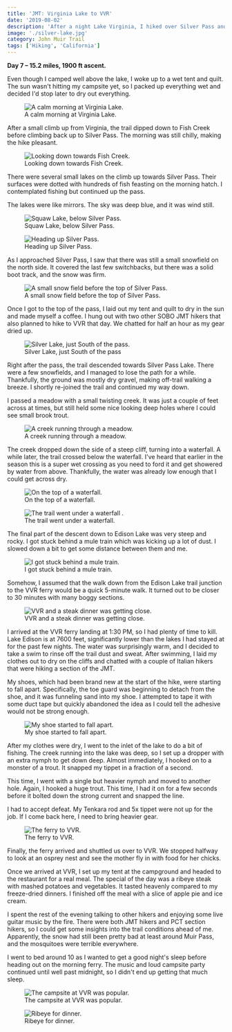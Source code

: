 ```yaml
---
title: 'JMT: Virginia Lake to VVR'
date: '2019-08-02'
description: 'After a night Lake Virginia, I hiked over Silver Pass and down to Lake Edison to catch the ferry to VVR.'
image: './silver-lake.jpg'
category: John Muir Trail
tags: ['Hiking', 'California']
---
```


**Day 7 – 15.2 miles, 1900 ft ascent.**

Even though I camped well above the lake, I woke up to a wet tent and quilt. The sun wasn't hitting my campsite yet, so I packed up everything wet and decided I'd stop later to dry out everything.

<figure>
 <img src="virginia-lake-morning.jpg" alt="A calm morning at Virginia Lake.">
 <figcaption>A calm morning at Virginia Lake.</figcaption>
</figure>

After a small climb up from Virginia, the trail dipped down to Fish Creek before climbing back up to Silver Pass. The morning was still chilly, making the hike pleasant.

<figure>
 <img src="fish-creek.jpg" alt="Looking down towards Fish Creek.">
 <figcaption>Looking down towards Fish Creek.</figcaption>
</figure>

There were several small lakes on the climb up towards Silver Pass. Their surfaces were dotted with hundreds of fish feasting on the morning hatch. I contemplated fishing but continued up the pass.

The lakes were like mirrors. The sky was deep blue, and it was wind still.

<figure>
 <img src="squaw-lake.jpg" alt="Squaw Lake, below Silver Pass.">
 <figcaption>Squaw Lake, below Silver Pass.</figcaption>
</figure>

<figure class="full-width">
 <img src="heading-up-silver-pass.jpg" alt="Heading up Silver Pass.">
 <figcaption>Heading up Silver Pass.</figcaption>
</figure>

As I approached Silver Pass, I saw that there was still a small snowfield on the north side. It covered the last few switchbacks, but there was a solid boot track, and the snow was firm.

<figure>
 <img src="silver-pass.jpg" alt="A small snow field before the top of Silver Pass.">
 <figcaption>A small snow field before the top of Silver Pass.</figcaption>
</figure>

Once I got to the top of the pass, I laid out my tent and quilt to dry in the sun and made myself a coffee. I hung out with two other SOBO JMT hikers that also planned to hike to VVR that day. We chatted for half an hour as my gear dried up.

<figure class="full-width">
 <img src="silver-lake.jpg" alt="Silver Lake, just South of the pass.">
 <figcaption>Silver Lake, just South of the pass</figcaption>
</figure>

Right after the pass, the trail descended towards Silver Pass Lake. There were a few snowfields, and I managed to lose the path for a while. Thankfully, the ground was mostly dry gravel, making off-trail walking a breeze. I shortly re-joined the trail and continued my way down.

I passed a meadow with a small twisting creek. It was just a couple of feet across at times, but still held some nice looking deep holes where I could see small brook trout.

<figure>
 <img src="creek-through-meadow.jpg" alt="A creek running through a meadow.">
 <figcaption>A creek running through a meadow.</figcaption>
</figure>

The creek dropped down the side of a steep cliff, turning into a waterfall. A while later, the trail crossed below the waterfall. I've heard that earlier in the season this is a super wet crossing as you need to ford it and get showered by water from above. Thankfully, the water was already low enough that I could get across dry.

<figure>
 <img src="top-of-waterfall.jpg" alt="On the top of a waterfall.">
 <figcaption>On the top of a waterfall.</figcaption>
</figure>

<figure>
 <img src="rock-hop.jpg" alt="The trail went under a waterfall .">
 <figcaption>The trail went under a waterfall.</figcaption>
</figure>

The final part of the descent down to Edison Lake was very steep and rocky. I got stuck behind a mule train which was kicking up a lot of dust. I slowed down a bit to get some distance between them and me.

<figure>
 <img src="mule-train.jpg" alt="I got stuck behind a mule train.">
 <figcaption>I got stuck behind a mule train.</figcaption>
</figure>

Somehow, I assumed that the walk down from the Edison Lake trail junction to the VVR ferry would be a quick 5-minute walk. It turned out to be closer to 30 minutes with many boggy sections.

<figure>
 <img src="edison-lake-sign.jpg" alt="VVR and a steak dinner was getting close.">
 <figcaption>VVR and a steak dinner was getting close.</figcaption>
</figure>

I arrived at the VVR ferry landing at 1:30 PM, so I had plenty of time to kill. Lake Edison is at 7600 feet, significantly lower than the lakes I had stayed at for the past few nights. The water was surprisingly warm, and I decided to take a swim to rinse off the trail dust and sweat. After swimming, I laid my clothes out to dry on the cliffs and chatted with a couple of Italian hikers that were hiking a section of the JMT.

My shoes, which had been brand new at the start of the hike, were starting to fall apart. Specifically, the toe guard was beginning to detach from the shoe, and it was funneling sand into my shoe. I attempted to tape it with some duct tape but quickly abandoned the idea as I could tell the adhesive would not be strong enough.

<figure>
 <img src="shoe-falling-apart.jpg" alt="My shoe started to fall apart.">
 <figcaption>My shoe started to fall apart.</figcaption>
</figure>

After my clothes were dry, I went to the inlet of the lake to do a bit of fishing. The creek running into the lake was deep, so I set up a dropper with an extra nymph to get down deep. Almost immediately, I hooked on to a monster of a trout. It snapped my tippet in a fraction of a second.

This time, I went with a single but heavier nymph and moved to another hole. Again, I hooked a huge trout. This time, I had it on for a few seconds before it bolted down the strong current and snapped the line.

I had to accept defeat. My Tenkara rod and 5x tippet were not up for the job. If I come back here, I need to bring heavier gear.

<figure>
 <img src="vvr-ferry.jpg" alt="The ferry to VVR.">
 <figcaption>The ferry to VVR.</figcaption>
</figure>

Finally, the ferry arrived and shuttled us over to VVR. We stopped halfway to look at an osprey nest and see the mother fly in with food for her chicks.

Once we arrived at VVR, I set up my tent at the campground and headed to the restaurant for a real meal. The special of the day was a ribeye steak with mashed potatoes and vegetables. It tasted heavenly compared to my freeze-dried dinners. I finished off the meal with a slice of apple pie and ice cream.

I spent the rest of the evening talking to other hikers and enjoying some live guitar music by the fire. There were both JMT hikers and PCT section hikers, so I could get some insights into the trail conditions ahead of me. Apparently, the snow had still been pretty bad at least around Muir Pass, and the mosquitoes were terrible everywhere.

I went to bed around 10 as I wanted to get a good night's sleep before heading out on the morning ferry. The music and loud campsite party continued until well past midnight, so I didn't end up getting that much sleep.

<figure>
 <img src="vvr-campsite.jpg" alt="The campsite at VVR was popular.">
 <figcaption>The campsite at VVR was popular.</figcaption>
</figure>

<figure>
 <img src="ribeye-dinner.jpg" alt="Ribeye for dinner.">
 <figcaption>Ribeye for dinner.</figcaption>
</figure>
